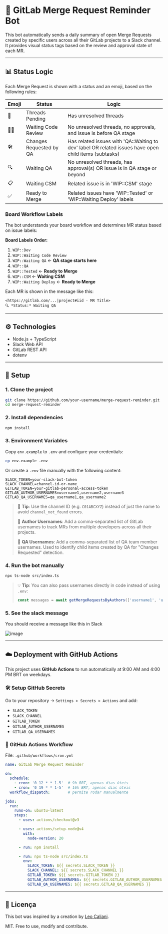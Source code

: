 # 🤖 GitLab Merge Request Reminder Bot

This bot automatically sends a daily summary of open Merge Requests created by specific users across all their GitLab projects to a Slack channel. It provides visual status tags based on the review and approval state of each MR.

---

## 📊 Status Logic

Each Merge Request is shown with a status and an emoji, based on the following rules:

| Emoji  | Status               | Logic                                                                 |
|--------|----------------------|------------------------------------------------------------------------|
| 💬     | Threads Pending       | Has unresolved threads                                                |
| 🕵️‍♂️   | Waiting Code Review   | No unresolved threads, no approvals, and issue is before QA stage    |
| 🛠️     | Changes Requested by QA     | Has related issues with 'QA::Waiting to dev' label OR related issues have open child items (subtasks) |
| 🔍     | Waiting QA            | No unresolved threads, has approval(s) OR issue is in QA stage or beyond |
| 📋     | Waiting CSM           | Related issue is in 'WIP::CSM' stage                                  |
| ✅     | Ready to Merge        | Related issues have 'WIP::Tested' or 'WIP::Waiting Deploy' labels   |


### Board Workflow Labels

The bot understands your board workflow and determines MR status based on issue labels:

**Board Labels Order:**
1. `WIP::Dev`
2. `WIP::Waiting Code Review`
3. `WIP::Waiting QA` ← **QA stage starts here**
4. `WIP::QA`
5. `WIP::Tested` ← **Ready to Merge**
6. `WIP::CSM` ← **Waiting CSM**
7. `WIP::Waiting Deploy` ← **Ready to Merge**

Each MR is shown in the message like this:

```
<https://gitlab.com/...|project#iid - MR Title>
🔍 *Status:* Waiting QA
```

---

## ⚙️ Technologies

- Node.js + TypeScript  
- Slack Web API  
- GitLab REST API  
- dotenv  

---

## 🚀 Setup

### 1. Clone the project

```bash
git clone https://github.com/your-username/merge-request-reminder.git
cd merge-request-reminder
```

### 2. Install dependencies

```bash
npm install
```

### 3. Environment Variables

Copy `env.example` to `.env` and configure your credentials:
```bash
cp env.example .env
```

Or create a `.env` file manually with the following content:

```env
SLACK_TOKEN=your-slack-bot-token
SLACK_CHANNEL=channel-id-or-name
GITLAB_TOKEN=your-gitlab-personal-access-token
GITLAB_AUTHOR_USERNAMES=username1,username2,username3
GITLAB_QA_USERNAMES=qa_username1,qa_username2
```

> 🔎 **Tip**: Use the channel ID (e.g. `C01ABCXYZ`) instead of just the name to avoid `channel_not_found` errors.
> 
> 📝 **Author Usernames**: Add a comma-separated list of GitLab usernames to track MRs from multiple developers across all their projects.
> 
> 🧪 **QA Usernames**: Add a comma-separated list of QA team member usernames. Used to identify child items created by QA for "Changes Requested" detection.

### 4. Run the bot manually

```bash
npx ts-node src/index.ts
```

> 💡 **Tip**: You can also pass usernames directly in code instead of using `.env`:
> ```typescript
> const messages = await getMergeRequestsByAuthors(['username1', 'username2']);
> ```

### 5. See the slack message

You should receive a message like this in Slack

![image](https://github.com/user-attachments/assets/74f1a335-fcf3-478f-a974-4cc4837b63b8)

---

## ☁️ Deployment with GitHub Actions

This project uses **GitHub Actions** to run automatically at 9:00 AM  and 4:00 PM BRT on weekdays.

### 🛠 Setup GitHub Secrets

Go to your repository → `Settings > Secrets > Actions` and add:

- `SLACK_TOKEN`
- `SLACK_CHANNEL`
- `GITLAB_TOKEN`
- `GITLAB_AUTHOR_USERNAMES`
- `GITLAB_QA_USERNAMES`

### 🧩 GitHub Actions Workflow

File: `.github/workflows/cron.yml`

```yaml
name: GitLab Merge Request Reminder

on:
  schedule:
    - cron: '0 12 * * 1-5'  # 9h BRT, apenas dias úteis
    - cron: '0 19 * * 1-5'  # 16h BRT, apenas dias úteis
  workflow_dispatch:        # permite rodar manualmente

jobs:
  run:
    runs-on: ubuntu-latest
    steps:
      - uses: actions/checkout@v3

      - uses: actions/setup-node@v4
        with:
          node-version: 20

      - run: npm install

      - run: npx ts-node src/index.ts
        env:
          SLACK_TOKEN: ${{ secrets.SLACK_TOKEN }}
          SLACK_CHANNEL: ${{ secrets.SLACK_CHANNEL }}
          GITLAB_TOKEN: ${{ secrets.GITLAB_TOKEN }}
          GITLAB_AUTHOR_USERNAMES: ${{ secrets.GITLAB_AUTHOR_USERNAMES }}
          GITLAB_QA_USERNAMES: ${{ secrets.GITLAB_QA_USERNAMES }}
```

---

## 📄 Licença

This bot was inspired by a creation by [Leo Caliani](https://github.com/lcaliani).

MIT. Free to use, modify and contribute.
